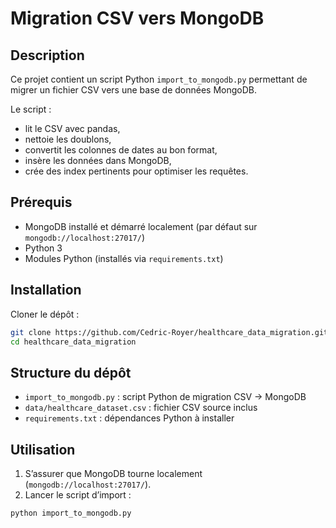# Migration CSV vers MongoDB

## Description

Ce projet contient un script Python `import_to_mongodb.py` permettant de migrer un fichier CSV vers une base de données MongoDB.

Le script :
- lit le CSV avec pandas,
- nettoie les doublons,
- convertit les colonnes de dates au bon format,
- insère les données dans MongoDB,
- crée des index pertinents pour optimiser les requêtes.

## Prérequis

- MongoDB installé et démarré localement (par défaut sur `mongodb://localhost:27017/`)
- Python 3
- Modules Python (installés via `requirements.txt`)

## Installation

Cloner le dépôt :
```sh
git clone https://github.com/Cedric-Royer/healthcare_data_migration.git
cd healthcare_data_migration
```

## Structure du dépôt

- `import_to_mongodb.py` : script Python de migration CSV → MongoDB
- `data/healthcare_dataset.csv` : fichier CSV source inclus
- `requirements.txt` : dépendances Python à installer

## Utilisation

1. S’assurer que MongoDB tourne localement (`mongodb://localhost:27017/`).
2. Lancer le script d’import :
```sh
python import_to_mongodb.py
```